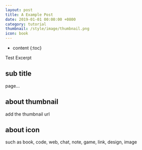 ```yaml
---
layout: post
title: A Example Post
date: 2019-01-01 00:00:00 +0800
category: tutorial
thumbnail: /style/image/thumbnail.png
icon: book
---
```



* content
{:toc}

Test Excerpt
<!--more-->

## sub title

page...

## about thumbnail

add the thumbnail url

## about icon

such as book, code, web, chat, note, game, link, design, image